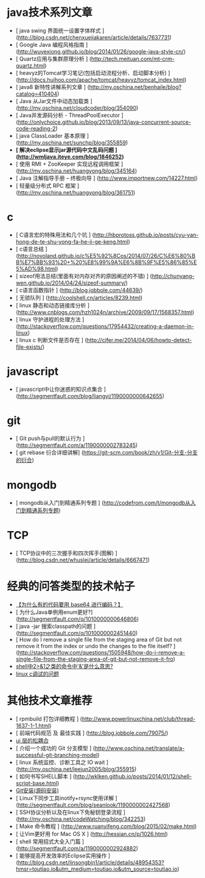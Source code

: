 java技术系列文章
===========================
* [ java swing 界面统一设置字体样式 ] (http://blog.csdn.net/chenxuejiakaren/article/details/7637731)
* [ Google Java 编程风格指南 ] (http://wuyexiong.github.io/blog/2014/01/26/google-java-style-cn/)
* [ Quartz应用与集群原理分析 ] (http://tech.meituan.com/mt-crm-quartz.html)
* [ heavyz的Tomcat学习笔记(包括启动流程分析、启动脚本分析) ] (http://docs.huihoo.com/apache/tomcat/heavyz/tomcat_index.html)
* [ java8 新特性讲解系列文章 ] (http://my.oschina.net/benhaile/blog?catalog=410404)
* [ Java 从Jar文件中动态加载类 ] (http://my.oschina.net/cloudcoder/blog/354090)
* [ Java并发源码分析 - ThreadPoolExecutor ] (http://onlychoice.github.io/blog/2013/09/13/java-concurrent-source-code-reading-2)
* [	java ClassLoader 基本原理 ] (http://my.oschina.net/sunchp/blog/355859)
* **[ 解决eclipse显示jar源代码中文乱码问题 ] (http://wmljava.iteye.com/blog/1846252)**
* [ 使用 RMI + ZooKeeper 实现远程调用框架 ] (http://my.oschina.net/huangyong/blog/345164)
* [ Java 注解指导手册 – 终极向导  ] (http://www.importnew.com/14227.html)
* [ 	轻量级分布式 RPC 框架 ] (http://my.oschina.net/huangyong/blog/361751)


c
============================
* [ C语言宏的特殊用法和几个坑 ] (http://hbprotoss.github.io/posts/cyu-yan-hong-de-te-shu-yong-fa-he-ji-ge-keng.html)
* [ c语言总结 ] (http://novoland.github.io/c%E5%92%8Cos/2014/07/26/C%E6%80%BB%E7%BB%93%20+%20%E8%99%9A%E6%8B%9F%E5%86%85%E5%AD%98.html)
* [ sizeof用法总结(里面有对内存对齐的原因阐述的不错) ] (http://chunyang-wen.github.io/2014/04/24/sizeof-summary/)
* [ c语言函数指针 ] (http://blog.jobbole.com/44639/)
* [ 无锁队列 ] (http://coolshell.cn/articles/8239.html)
* [ linux 静态和动态链接库分析 ] (http://www.cnblogs.com/hzh1024n/archive/2009/09/17/1568357.html)
* [ linux 守护进程的处理方法 ] (http://stackoverflow.com/questions/17954432/creating-a-daemon-in-linux)
* [ linux c 判断文件是否存在 ] (http://cifer.me/2014/04/06/howto-detect-file-exists/)

javascript
=============================
* [ javascript中让你迷惑的知识点集合 ] (http://segmentfault.com/blog/liangyi/1190000000642655)

git
=============================
* [ Git push与pull的默认行为 ] (http://segmentfault.com/a/1190000002783245)
* [ git rebase 衍合详细讲解] (https://git-scm.com/book/zh/v1/Git-分支-分支的衍合)

mongodb
=============================
* [ mongodb从入门到精通系列专题 ] (http://codefrom.com/t/mongodb从入门到精通系列专题)

TCP
=============================
* [  TCP协议中的三次握手和四次挥手(图解) ] (http://blog.csdn.net/whuslei/article/details/6667471)

经典的问答类型的技术帖子
===========================
* [【为什么有的代码要用 base64 进行编码？】](http://segmentfault.com/q/1010000000801988)
* [ 为什么Java单例用enum更好?] (http://segmentfault.com/q/1010000000646806)
* [ java -jar 搜索classpath的问题 ] (http://segmentfault.com/q/1010000002451440)
* [ How do I remove a single file from the staging area of Git but not remove it from the index or undo the changes to the file itself? ] (http://stackoverflow.com/questions/1505948/how-do-i-remove-a-single-file-from-the-staging-area-of-git-but-not-remove-it-fro)
* [ shell中2>&1之类的命令中'&'是什么意思? ](http://segmentfault.com/q/1010000002454596)
* [ linux c调试的问题 ](http://segmentfault.com/q/1010000002530474)

其他技术文章推荐
===========================
* [ rpmbuild 打包详细教程 ] (http://www.powerlinuxchina.net/club/thread-1637-1-1.html)
* [ 前端代码规范 及 最佳实践 ] (http://blog.jobbole.com/79075/)
* [ ui 层的松耦合 ](http://segmentfault.com/blog/humingx/1190000002461564)
* [ 介绍一个成功的 Git 分支模型 ] (http://www.oschina.net/translate/a-successful-git-branching-model)
* [ linux 系统监控、诊断工具之 IO wait ] (http://my.oschina.net/leejun2005/blog/355915)
* [ 如何书写SHELL脚本 ] (http://wklken.github.io/posts/2014/01/12/shell-script-base.html)
* [ Git安装(源码安装) ](http://git-scm.com/book/zh/v1/%E8%B5%B7%E6%AD%A5-%E5%AE%89%E8%A3%85-Git)
* [ Linux下同步工具inotify+rsync使用详解 ] (http://segmentfault.com/blog/seanlook/1190000002427568)
* [ SSH协议分析以及在linux下免秘钥登录流程 ] (http://my.oschina.net/codeWatching/blog/342253)
* [ Make 命令教程 ] (http://www.ruanyifeng.com/blog/2015/02/make.html)
* [ 让Vim更好用 for Mac OS X ] (http://hessian.cn/p/1026.html)
* [ shell 常用招式大全入门篇 ] (http://segmentfault.com/a/1190000002924882)
* [ 能够提高开发效率的Eclipse实用操作 ] (http://blog.csdn.net/linsongbin1/article/details/48954353?hmsr=toutiao.io&utm_medium=toutiao.io&utm_source=toutiao.io)
